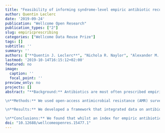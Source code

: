 ```yaml
---
title: "Feasibility of informing syndrome-level empiric antibiotic recommendations using publicly available antibiotic resistance datasets"
author: Quentin Leclerc
date: '2019-09-24'
publication: "Wellcome Open Research"
publication_types: ["2"]
slug: empiricprescribing
categories: ["Wellcome Data Reuse Prize"]
tags: []
subtitle: ''
summary: ''
authors: ["**Quentin J. Leclerc**", "Nichola R. Naylor", "Alexander M. Aiken", "Francesc Coll", "Gwenan M. Knight"]
lastmod: '2019-10-14T16:15:12+02:00'
featured: no
image:
  caption: ''
  focal_point: ''
preview_only: no
projects: []
abstract: "**Background:** Antibiotics are most often prescribed empirically, meaning that they are used to treat infection syndromes prior to identification of the causative bacteria and their susceptibility to antibiotics. The effectiveness of antibiotic therapies is now compromised by the emergence and spread of antibiotic-resistant bacteria. Guidelines on empiric antibiotic therapy are a key component of effective clinical care for infection syndromes, as treatment needs to be informed by knowledge of likely aetiology and bacterial resistance patterns.

\n**Methods:** We used open-access antimicrobial resistance (AMR) surveillance datasets, including the newly available ATLAS dataset from Pfizer, to derive a composite index of antibiotic resistance for common infection syndromes.

\n**Results:** We developed a framework that integrated data on antibiotic prescribing guidelines, aetiology of infections, access to and cost of antibiotics, with antibiotic susceptibilities from global AMR surveillance datasets to create an empirical prescribing index. The results are presented in an interactive web app to allow users to visualise underlying resistance rates to first-line empiric antibiotics for their infection syndromes and countries of interest.

\n**Conclusions:** We found that whilst an index for empiric antibiotic therapy based on resistance data can technically be created, the ATLAS dataset in its current form can only inform on a limited number of infection syndromes. Other open-access AMR surveillance datasets (ECDC Surveillance Atlas, CDDEP ResistanceMap and WHO GLASS datasets) are largely limited to bacteraemia-derived specimens and cannot directly inform treatment of other infection syndromes. With improving data availability on international rates of AMR and better understanding of infection aetiology, our approach may prove useful for informing empiric prescribing decisions in settings with limited local AMR surveillance data. Syndrome-level resistance could be a more clinically relevant measure of resistance to inform on the appropriateness of empiric antibiotic therapies at the country-level."
doi: "10.12688/wellcomeopenres.15477.1"
---
```

